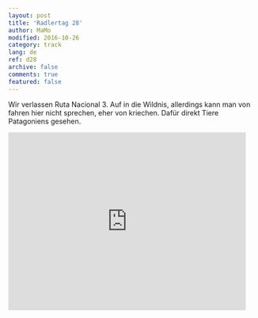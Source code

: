 ```yaml
---   
layout: post 
title: 'Radlertag 28'  
author: MaMo 
modified: 2016-10-26
category: track 
lang: de 
ref: d28
archive: false 
comments: true 
featured: false 
--- 
```


 Wir verlassen Ruta Nacional 3. Auf in die Wildnis, allerdings kann man von fahren hier nicht sprechen, eher von kriechen. Dafür direkt Tiere Patagoniens gesehen. 

<iframe width='480' height='360' src='http://track-kit.net/maps_s3/?v=embed&track=231936.gpx' frameborder='0' allowfullscreen></iframe>
